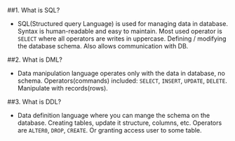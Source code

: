 ##1. What is SQL?
- SQL(Structured query Language) is used for managing data in database. Syntax is human-readable and 
   easy to maintain. Most used operator is `SELECT` where all operators are writes in 
   uppercase. Defining / modifying the database schema. Also allows communication with DB.

##2. What is DML?
- Data manipulation language operates only with the data in database, no schema. Operators(commands)
  included: `SELECT`, `INSERT`, `UPDATE`, `DELETE`. Manipulate with records(rows).

##3. What is DDL?
- Data definition language where you can mange the schema on the database. Creating tables, update it
  structure, columns, etc. Operators are `ALTER0`, `DROP`, `CREATE`. Or granting access user to 
  some table.  